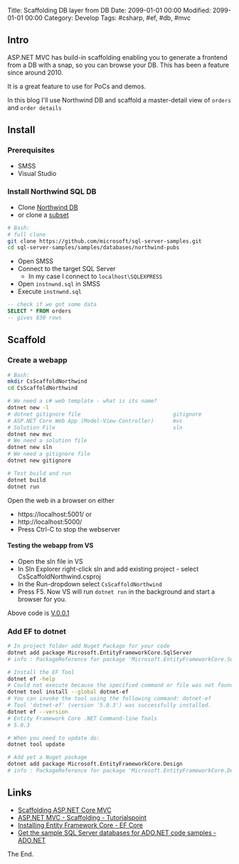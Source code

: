 Title: Scaffolding DB layer from DB
Date: 2099-01-01 00:00
Modified: 2099-01-01 00:00
Category: Develop
Tags: #csharp, #ef, #db, #mvc

## Intro

ASP.NET MVC has build-in scaffolding enabling you to generate a frontend from a DB with a snap, so you can browse your DB. This has been a feature since around 2010.  

It is a great feature to use for PoCs and demos.  

In this blog I'll use Northwind DB and scaffold a master-detail view of `orders` and `order details`

## Install

### Prerequisites

* SMSS
* Visual Studio

### Install Northwind SQL DB

* Clone [Northwind DB](https://github.com/Microsoft/sql-server-samples/tree/master/samples/databases/northwind-pubs)
* or clone a [subset](https://github.com/microsoft/sql-server-samples#cloning-only-a-subset-of-the-repo-with-sparse-checkout)

```bash
# Bash:
# full clone
git clone https://github.com/microsoft/sql-server-samples.git
cd sql-server-samples/samples/databases/northwind-pubs
```

* Open SMSS
* Connect to the target SQL Server
    * In my case I connect to `localhost\SQLEXPRESS`
* Open `instnwnd.sql` in SMSS
* Execute `instnwnd.sql`

```sql
-- check if we got some data
SELECT * FROM orders
-- gives 830 rows
```

## Scaffold

### Create a webapp

```bash
# Bash:
mkdir CsScaffoldNorthwind
cd CsScaffoldNorthwind

# We need a c# web template - what is its name?
dotnet new -l
# dotnet gitignore file                             gitignore                                  Config
# ASP.NET Core Web App (Model-View-Controller)      mvc                      [C#], F#          Web/MVC
# Solution File                                     sln                                        Solution
dotnet new mvc
# We need a solution file
dotnet new sln
# We need a gitignore file
dotnet new gitignore

# Test build and run
dotnet build
dotnet run
```

Open the web in a browser on either  

* https://localhost:5001/ or
* http://localhost:5000/
* Press Ctrl-C to stop the webserver

#### Testing the webapp from VS  

* Open the sln file in VS
* In Sln Explorer right-click sln and add existing project - select CsScaffoldNorthwind.csproj
* In the Run-dropdown select `CsScaffoldNorthwind`
* Press F5. Now VS will run `dotnet run` in the background and start a browser for you.

Above code is [V.0.0.1](https://github.com/rasor/CsScaffoldNorthwind/releases/tag/0.0.1)

### Add EF to dotnet

```bash
# In project folder add Nuget Package for your code
dotnet add package Microsoft.EntityFrameworkCore.SqlServer
# info : PackageReference for package 'Microsoft.EntityFrameworkCore.SqlServer' version '5.0.3' added to file \CsScaffoldNorthwind.csproj'.

# Install the EF Tool
dotnet ef -help
# Could not execute because the specified command or file was not found.
dotnet tool install --global dotnet-ef
# You can invoke the tool using the following command: dotnet-ef
# Tool 'dotnet-ef' (version '5.0.3') was successfully installed.
dotnet ef --version
# Entity Framework Core .NET Command-line Tools
# 5.0.3

# When you need to update do:
dotnet tool update

# Add yet a Nuget package
dotnet add package Microsoft.EntityFrameworkCore.Design
# info : PackageReference for package 'Microsoft.EntityFrameworkCore.Design' version '5.0.3' added to file \CsScaffoldNorthwind.csproj'.

```

## Links

* [Scaffolding ASP.NET Core MVC](https://www.c-sharpcorner.com/article/scaffolding-asp-net-core-mvc/)
* [ASP.NET MVC - Scaffolding - Tutorialspoint](https://www.tutorialspoint.com/asp.net_mvc/asp.net_mvc_scaffolding.htm)
* [Installing Entity Framework Core - EF Core](https://docs.microsoft.com/en-us/ef/core/get-started/overview/install)
* [Get the sample SQL Server databases for ADO.NET code samples - ADO.NET](https://docs.microsoft.com/en-us/dotnet/framework/data/adonet/sql/linq/downloading-sample-databases#get-the-northwind-sample-database-for-sql-server)

The End.
